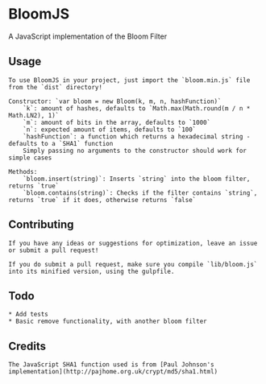 # BloomJS

A JavaScript implementation of the Bloom Filter

## Usage

	To use BloomJS in your project, just import the `bloom.min.js` file from the `dist` directory!

	Constructor: `var bloom = new Bloom(k, m, n, hashFunction)`
		`k`: amount of hashes, defaults to `Math.max(Math.round(m / n * Math.LN2), 1)`
		`m`: amount of bits in the array, defaults to `1000`
		`n`: expected amount of items, defaults to `100`
		`hashFunction`: a function which returns a hexadecimal string - defaults to a `SHA1` function
		Simply passing no arguments to the constructor should work for simple cases

	Methods:
		`bloom.insert(string)`: Inserts `string` into the bloom filter, returns `true`
		`bloom.contains(string)`: Checks if the filter contains `string`, returns `true` if it does, otherwise returns `false`

## Contributing

	If you have any ideas or suggestions for optimization, leave an issue or submit a pull request!

	If you do submit a pull request, make sure you compile `lib/bloom.js` into its minified version, using the gulpfile.

## Todo

	* Add tests
	* Basic remove functionality, with another bloom filter


## Credits

	The JavaScript SHA1 function used is from [Paul Johnson's implementation](http://pajhome.org.uk/crypt/md5/sha1.html)